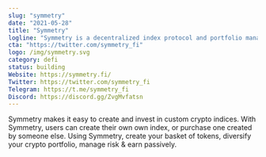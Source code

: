 ```yaml
---
slug: "symmetry"
date: "2021-05-28"
title: "Symmetry"
logline: "Symmetry is a decentralized index protocol and portfolio management platform."
cta: "https://twitter.com/symmetry_fi"
logo: /img/symmetry.svg
category: defi
status: building
Website: https://symmetry.fi/
Twitter: https://twitter.com/symmetry_fi
Telegram: https://t.me/symmetry_fi
Discord: https://discord.gg/ZvgMvfatsn
---
```


Symmetry makes it easy to create and invest in custom crypto indices. With Symmetry, users can create their own own index, or purchase one created by someone else. Using Symmetry, create your basket of tokens, diversify your crypto portfolio, manage risk & earn passively.
